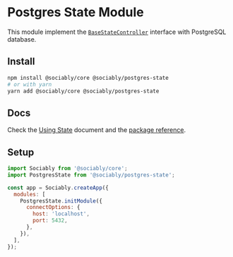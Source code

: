 # Postgres State Module

This module implement the [`BaseStateController`](https://sociably.js.org/api/modules/core_base_statecontroller.html)
interface with PostgreSQL database.

## Install

```bash
npm install @sociably/core @sociably/postgres-state
# or with yarn
yarn add @sociably/core @sociably/postgres-state
```

## Docs

Check the [Using State](https://sociably.js.org/docs/using-states)
document and the [package reference](https://sociably.js.org/api/modules/postgres_state.html).

## Setup

```js
import Sociably from '@sociably/core';
import PostgresState from '@sociably/postgres-state';

const app = Sociably.createApp({
  modules: [
    PostgresState.initModule({
      connectOptions: {
        host: 'localhost',
        port: 5432,
      },
    }),
  ],
});
```
